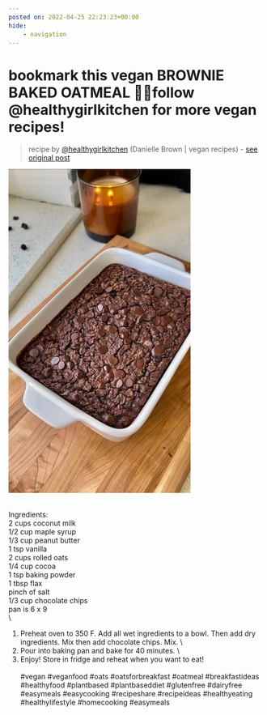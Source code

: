 ```yaml
---
posted on: 2022-04-25 22:23:23+00:00
hide:
    - navigation
---
```


# bookmark this vegan BROWNIE BAKED OATMEAL 🤎✨follow @healthygirlkitchen for more vegan recipes!  

> recipe by [@healthygirlkitchen](https://www.instagram.com/healthygirlkitchen/) 
(Danielle Brown | vegan recipes) - [see original post](https://instagram.com/p/CcymaEnpHvn)

![](../img/healthygirlkitchen_25-04-2022_2204.png)

\
Ingredients:\
2 cups coconut milk\
1/2 cup maple syrup\
1/3 cup peanut butter\
1 tsp vanilla\
2 cups rolled oats\
1/4 cup cocoa\
1 tsp baking powder\
1 tbsp flax \
pinch of salt \
1/3 cup chocolate chips\
pan is 6 x 9 \
\
1. Preheat oven to 350 F. Add all wet ingredients to a bowl. Then add dry ingredients. Mix then add chocolate chips. Mix. \
2. Pour into baking pan and bake for 40 minutes. \
3. Enjoy! Store in fridge and reheat when you want to eat! \
\
\#vegan \#veganfood \#oats \#oatsforbreakfast \#oatmeal \#breakfastideas \#healthyfood \#plantbased \#plantbaseddiet \#glutenfree \#dairyfree \#easymeals \#easycooking \#recipeshare \#recipeideas \#healthyeating \#healthylifestyle \#homecooking \#easymeals 